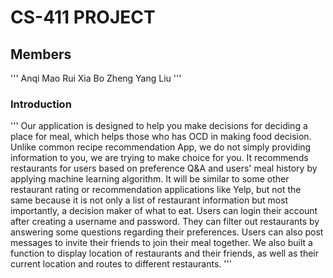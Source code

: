 # CS-411 PROJECT
## Members
'''
Anqi Mao
Rui Xia
Bo Zheng
Yang Liu
'''
### Introduction
'''
Our application is designed to help you make decisions for deciding a place for meal, which helps those who has OCD in making food decision. Unlike common recipe recommendation App, we do not simply providing information to you, we are trying to make choice for you. It recommends restaurants for users based on preference Q&A and users' meal history by applying machine learning algorithm. It will be similar to some other restaurant rating or recommendation applications like Yelp, but not the same because it is not only a list of restaurant information but most importantly, a decision maker of what to eat. Users can login their account after creating a username and password. They can filter out restaurants by answering some questions regarding their preferences. Users can also post messages to invite their friends to join their meal together. We also built a function to display location of restaurants and their friends, as well as their current location and routes to different restaurants.
'''
